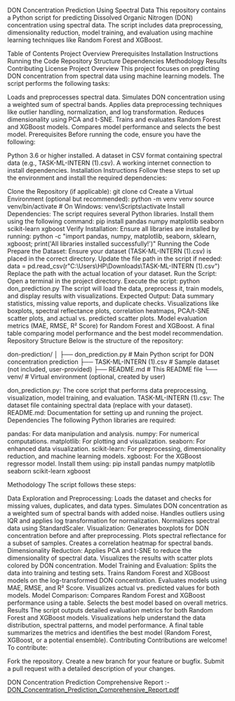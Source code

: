 DON Concentration Prediction Using Spectral Data
This repository contains a Python script for predicting Dissolved Organic Nitrogen (DON) concentration using spectral data. The script includes data preprocessing, dimensionality reduction, model training, and evaluation using machine learning techniques like Random Forest and XGBoost.

Table of Contents
Project Overview
Prerequisites
Installation Instructions
Running the Code
Repository Structure
Dependencies
Methodology
Results
Contributing
License
Project Overview
This project focuses on predicting DON concentration from spectral data using machine learning models. The script performs the following tasks:

Loads and preprocesses spectral data.
Simulates DON concentration using a weighted sum of spectral bands.
Applies data preprocessing techniques like outlier handling, normalization, and log transformation.
Reduces dimensionality using PCA and t-SNE.
Trains and evaluates Random Forest and XGBoost models.
Compares model performance and selects the best model.
Prerequisites
Before running the code, ensure you have the following:

Python 3.6 or higher installed.
A dataset in CSV format containing spectral data (e.g., TASK-ML-INTERN (1).csv).
A working internet connection to install dependencies.
Installation Instructions
Follow these steps to set up the environment and install the required dependencies:

Clone the Repository (if applicable): git clone <repository-url> cd <repository-name>
Create a Virtual Environment (optional but recommended): python -m venv venv source venv/bin/activate # On Windows: venv\Scripts\activate
Install Dependencies: The script requires several Python libraries. Install them using the following command: pip install pandas numpy matplotlib seaborn scikit-learn xgboost
Verify Installation: Ensure all libraries are installed by running: python -c "import pandas, numpy, matplotlib, seaborn, sklearn, xgboost; print('All libraries installed successfully!')"
Running the Code
Prepare the Dataset:
Ensure your dataset (TASK-ML-INTERN (1).csv) is placed in the correct directory.
Update the file path in the script if needed: data = pd.read_csv(r"C:\Users\HP\Downloads\TASK-ML-INTERN (1).csv") Replace the path with the actual location of your dataset.
Run the Script:
Open a terminal in the project directory.
Execute the script: python don_prediction.py
The script will load the data, preprocess it, train models, and display results with visualizations.
Expected Output:
Data summary statistics, missing value reports, and duplicate checks.
Visualizations like boxplots, spectral reflectance plots, correlation heatmaps, PCA/t-SNE scatter plots, and actual vs. predicted scatter plots.
Model evaluation metrics (MAE, RMSE, R² Score) for Random Forest and XGBoost.
A final table comparing model performance and the best model recommendation.
Repository Structure
Below is the structure of the repository:

don-prediction/
│
├── don_prediction.py           # Main Python script for DON concentration prediction
├── TASK-ML-INTERN (1).csv      # Sample dataset (not included, user-provided)
├── README.md                   # This README file
└── venv/                       # Virtual environment (optional, created by user)

don_prediction.py: The core script that performs data preprocessing, visualization, model training, and evaluation.
TASK-ML-INTERN (1).csv: The dataset file containing spectral data (replace with your dataset).
README.md: Documentation for setting up and running the project.
Dependencies
The following Python libraries are required:

pandas: For data manipulation and analysis.
numpy: For numerical computations.
matplotlib: For plotting and visualization.
seaborn: For enhanced data visualization.
scikit-learn: For preprocessing, dimensionality reduction, and machine learning models.
xgboost: For the XGBoost regressor model.
Install them using:
pip install pandas numpy matplotlib seaborn scikit-learn xgboost

Methodology
The script follows these steps:

Data Exploration and Preprocessing:
Loads the dataset and checks for missing values, duplicates, and data types.
Simulates DON concentration as a weighted sum of spectral bands with added noise.
Handles outliers using IQR and applies log transformation for normalization.
Normalizes spectral data using StandardScaler.
Visualization:
Generates boxplots for DON concentration before and after preprocessing.
Plots spectral reflectance for a subset of samples.
Creates a correlation heatmap for spectral bands.
Dimensionality Reduction:
Applies PCA and t-SNE to reduce the dimensionality of spectral data.
Visualizes the results with scatter plots colored by DON concentration.
Model Training and Evaluation:
Splits the data into training and testing sets.
Trains Random Forest and XGBoost models on the log-transformed DON concentration.
Evaluates models using MAE, RMSE, and R² Score.
Visualizes actual vs. predicted values for both models.
Model Comparison:
Compares Random Forest and XGBoost performance using a table.
Selects the best model based on overall metrics.
Results
The script outputs detailed evaluation metrics for both Random Forest and XGBoost models.
Visualizations help understand the data distribution, spectral patterns, and model performance.
A final table summarizes the metrics and identifies the best model (Random Forest, XGBoost, or a potential ensemble).
Contributing
Contributions are welcome! To contribute:

Fork the repository.
Create a new branch for your feature or bugfix.
Submit a pull request with a detailed description of your changes.

DON Concentration Prediction Comprehensive Report  :- 
 [DON_Concentration_Prediction_Comprehensive_Report.pdf](https://github.com/user-attachments/files/19229191/DON_Concentration_Prediction_Comprehensive_Report.pdf)

